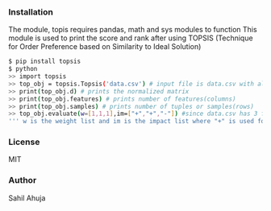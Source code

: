 ### Installation
The module, topis requires pandas, math and sys modules to function
This module is used to print the score and rank after using TOPSIS (Technique for Order Preference based on Similarity to Ideal Solution)
```sh
$ pip install topsis
$ python
>> import topsis
>> top_obj = topsis.Topsis('data.csv') # input file is data.csv with all numberical data
>> print(top_obj.d) # prints the normalized matrix
>> print(top_obj.features) # prints number of features(columns)
>> print(top_obj.samples) # prints number of tuples or samples(rows)
>> top_obj.evaluate(w=[1,1,1],im=["+","+","-"]) #since data.csv has 3 features with last to be minimized and first two maximized
''' w is the weight list and im is the impact list where "+" is used for maximize and "-" for minimize. Size of w, im is equal to number of features. Default weight is 1 and impact is "+" '''
```
### License
MIT
### Author
Sahil Ahuja

